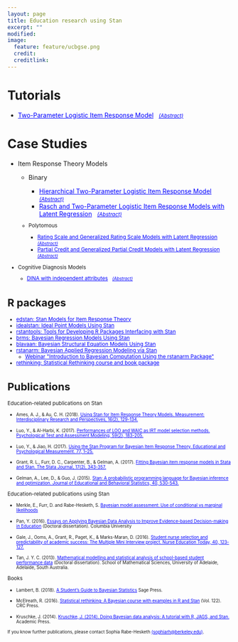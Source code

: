 ```yaml
---
layout: page
title: Education research using Stan
excerpt: ""
modified: 
image:
  feature: feature/ucbgse.png
  credit: 
  creditlink: 
---
```

<style>
/* unvisited link */
a:link {
    color: blue;
}

</style>

# Tutorials

* [Two-Parameter Logistic Item Response Model](http://mc-stan.org/users/documentation/case-studies/tutorial_twopl.html) &nbsp; <small>[_(Abstract)_](http://mc-stan.org/users/documentation/case-studies.html#two-parameter-logistic-item-response-model)</small>

# Case Studies
* Item Response Theory Models
  * Binary 
    * [Hierarchical Two-Parameter Logistic Item Response Model](http://mc-stan.org/users/documentation/case-studies/hierarchical_2pl.html) &nbsp; <small>[_(Abstract)_](http://mc-stan.org/users/documentation/case-studies.html#hierarchical-two-parameter-logistic-item-response-model)</small>
    * [Rasch and Two-Parameter Logistic Item Response Models with Latent Regression](http://mc-stan.org/users/documentation/case-studies/rasch_and_2pl.html) &nbsp; <small>[_(Abstract)_](http://mc-stan.org/users/documentation/case-studies.html#rasch-and-two-parameter-logistic-item-response-models-with-latent-regression)

  * Polytomous
    * [Rating Scale and Generalized Rating Scale Models with Latent Regression](http://mc-stan.org/users/documentation/case-studies/rsm_and_grsm.html) &nbsp; <small>[_(Abstract)_](http://mc-stan.org/users/documentation/case-studies.html#rating-scale-and-generalized-rating-scale-models-with-latent-regression)</small>
    * [Partial Credit and Generalized Partial Credit Models with Latent Regression](http://mc-stan.org/users/documentation/case-studies/pcm_and_gpcm.html) &nbsp; <small>[_(Abstract)_](http://mc-stan.org/users/documentation/case-studies.html#partial-credit-and-generalized-partial-credit-models-with-latent-regression)</small>

* Cognitive Diagnosis Models
  * [DINA with independent attributes](http://mc-stan.org/users/documentation/case-studies/dina_independent.html) &nbsp;
        <small>[_(Abstract)_](http://mc-stan.org/users/documentation/case-studies.html#cognitive-diagnosis-model-dina-model-with-independent-attributes)</small>
 

# R packages
* [edstan: Stan Models for Item Response Theory](https://cran.rstudio.com/web/packages/edstan/)
* [idealstan: Ideal Point Models Using Stan](https://github.com/saudiwin/idealstan)
* [rstantools: Tools for Developing R Packages Interfacing with Stan](https://cran.r-project.org/web/packages/rstantools/index.html)
* [brms: Bayesian Regression Models Using Stan](https://cran.r-project.org/web/packages/brms/index.html)
* [blavaan: Bayesian Structural Equation Models Using Stan](https://faculty.missouri.edu/~merklee/blavaan/)
* [rstanarm: Bayesian Applied Regression Modeling via Stan](https://cran.rstudio.com/web/packages/rstanarm/)
  * [Webinar "Introduction to Bayesian Computation Using the rstanarm Package"](https://youtu.be/z7zOzL9Rrzs)
* [rethinking: Statistical Rethinking course and book package](https://github.com/rmcelreath/rethinking)

# Publications

<summary>Education-related publications on Stan</summary>
  
<ul>
<li><p><small>Ames, A. J., & Au, C. H. (2018).  <A href="https://www.tandfonline.com/doi/full/10.1080/15366367.2018.1437304">Using Stan for Item Response Theory Models. Measurement: Interdisciplinary Research and Perspectives, 16(2), 129-134. </A></small></p></li>

<li><p><small>Luo, Y., & Al-Harbi, K. (2017). <A href="http://www.psychologie-aktuell.com/fileadmin/download/ptam/2-2017_20170627/03_Luo_.pdf">Performances of LOO and WAIC as IRT model selection methods. Psychological Test and Assessment Modeling, 59(2), 183-205. </A></small></p></li>

<li><p><small>Luo, Y., & Jiao, H. (2017). <A href="http://journals.sagepub.com/doi/abs/10.1177/0013164417693666">Using the Stan Program for Bayesian Item Response Theory. Educational and Psychological Measurement. 77, 1–25. </A></small></p></li>

<li><p><small>Grant, R. L., Furr, D. C., Carpenter, B., & Gelman, A. (2017). <A href="https://www.stata-journal.com/article.html?article=st0477">Fitting Bayesian item response models in Stata and Stan. The Stata Journal, 17(2), 343-357. </A></small></p></li>

<li><p><small>
Gelman, A., Lee, D., & Guo, J. (2015). <A href="http://journals.sagepub.com/doi/10.3102/1076998615606113">Stan: A probabilistic programming language for Bayesian inference and optimization. Journal of Educational and Behavioral Statistics, 40, 530-543.</A></small></p></li></ul>

<summary>Education-related publications using Stan</summary>

<ul>
  
<li><p><small> Merkle, E., Furr, D. and Rabe-Hesketh, S.  <A href="https://arxiv.org/abs/1802.04452
">Bayesian model assessment: Use of conditional vs marginal likelihoods</A></small></p></li>
  
<li><p><small> Pan, Y. (2016). <A href="https://academiccommons.columbia.edu/catalog/ac:202821">Essays on Applying Bayesian Data Analysis to Improve Evidence-based Decision-making in Education</A> (Doctoral dissertation). Columbia University </small></p></li>
  
<li><p><small> Gale, J., Ooms, A., Grant, R., Paget, K., & Marks-Maran, D. (2016). <A href="https://www.ncbi.nlm.nih.gov/pubmed/27125161">Student nurse selection and predictability of academic success: The Multiple Mini Interview project. Nurse Education Today, 40, 123-127. </A></small></p></li>

<li><p><small> Tan, J. Y. C. (2013). <A href="http://hdl.handle.net/2440/83277">Mathematical modelling and statistical analysis of school-based student performance data</A> (Doctoral dissertation). School of Mathematical Sciences, University of Adelaide, Adelaide, South Australia. </small></p></li>
</ul>




<summary>Books</summary>

<ul>
<li><p><small> Lambert, B. (2018). <A href="https://us.sagepub.com/en-us/nam/a-student%E2%80%99s-guide-to-bayesian-statistics/book245409">A Student’s Guide to Bayesian Statistics</A> Sage Press. </small></p></li>  
  
<li><p><small> McElreath, R. (2016). <A href="http://xcelab.net/rm/statistical-rethinking/">Statistical rethinking: A Bayesian course with examples in R and Stan</A> (Vol. 122). CRC Press. </small></p></li>  
  
<li><p><small> Kruschke, J. (2014). <A href="https://www.elsevier.com/books/doing-bayesian-data-analysis/kruschke/978-0-12-405888-0">Kruschke, J. (2014). Doing Bayesian data analysis: A tutorial with R, JAGS, and Stan.</A> Academic Press. </small></p></li>
  
</ul>


<small>If you know further publications, please contact Sophia Rabe-Hesketh [(sophiarh@berkeley.edu)](mailto:sophiarh@berkeley.edu).</small>
